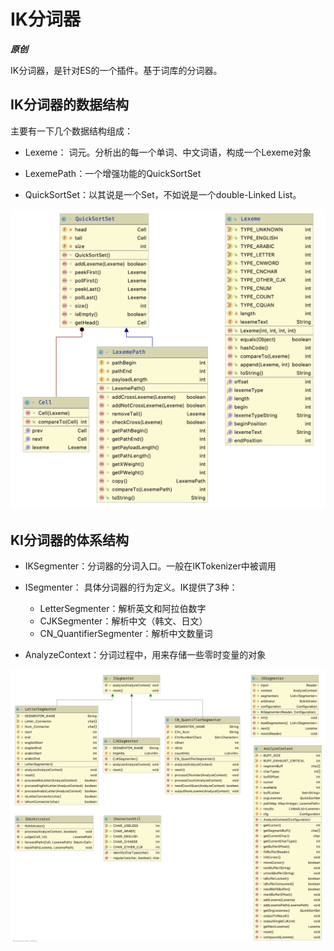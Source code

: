 # IK分词器

***原创***

IK分词器，是针对ES的一个插件。基于词库的分词器。



## IK分词器的数据结构

主要有一下几个数据结构组成：

* Lexeme： 词元。分析出的每一个单词、中文词语，构成一个Lexeme对象

* LexemePath：一个增强功能的QuickSortSet

* QuickSortSet：以其说是一个Set，不如说是一个double-Linked List。

![IK_Analyzer_Entries](./images/IK_Analyzer/IK_Analyzer_Entries.png)

## KI分词器的体系结构

* IKSegmenter：分词器的分词入口。一般在IKTokenizer中被调用

* ISegmenter： 具体分词器的行为定义。IK提供了3种：
  * LetterSegmenter：解析英文和阿拉伯数字
  * CJKSegmenter：解析中文（韩文、日文）
  * CN_QuantifierSegmenter：解析中文数量词

* AnalyzeContext：分词过程中，用来存储一些零时变量的对象

![IK_Analyzer_Segmenter](./images/IK_Analyzer/IK_Analyzer_Segmenter.png)